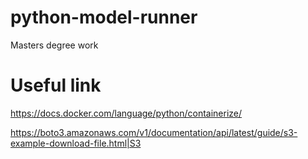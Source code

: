 # python-model-runner
Masters degree work

# Useful link
https://docs.docker.com/language/python/containerize/

https://boto3.amazonaws.com/v1/documentation/api/latest/guide/s3-example-download-file.html|S3
